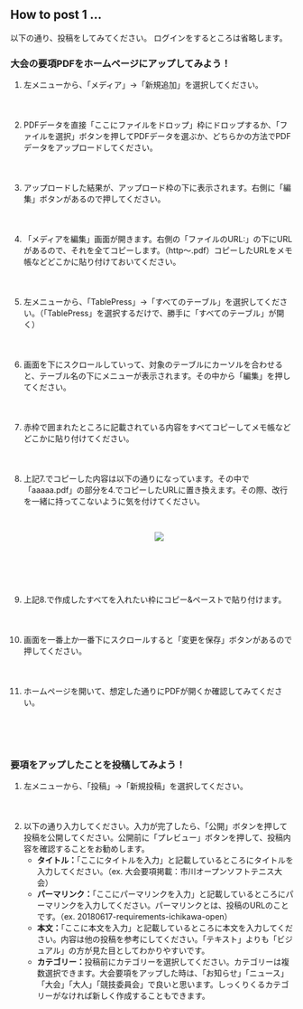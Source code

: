 ## How to post 1 ...

以下の通り、投稿をしてみてください。
ログインをするところは省略します。
<br />

### 大会の要項PDFをホームページにアップしてみよう！

<ol>
<li>左メニューから、「メディア」->「新規追加」を選択してください。</li>
<br>
<img src="./picture/githubpages-001.png" alt="" title="">
<br><br><br>

<li>PDFデータを直接「ここにファイルをドロップ」枠にドロップするか、「ファイルを選択」ボタンを押してPDFデータを選ぶか、どちらかの方法でPDFデータをアップロードしてください。</li>
<br>
<img src="./picture/githubpages-002.png" alt="" title="">
<br><br><br>

<li>アップロードした結果が、アップロード枠の下に表示されます。右側に「編集」ボタンがあるので押してください。</li>
<br>
<img src="./picture/githubpages-003.png" alt="" title="">
<br><br><br>

<li>「メディアを編集」画面が開きます。右側の「ファイルのURL:」の下にURLがあるので、それを全てコピーします。（http〜.pdf）コピーしたURLをメモ帳などどこかに貼り付けておいてください。</li>
<br>
<img src="./picture/githubpages-004.png" alt="" title="">
<br><br><br>

<li>左メニューから、「TablePress」->「すべてのテーブル」を選択してください。（「TablePress」を選択するだけで、勝手に「すべてのテーブル」が開く）</li>
<br>
<img src="./picture/githubpages-005.png" alt="" title="">
<br><br><br>

<li>画面を下にスクロールしていって、対象のテーブルにカーソルを合わせると、テーブル名の下にメニューが表示されます。その中から「編集」を押してください。</li>
<br>
<img src="./picture/githubpages-006.png" alt="" title="">
<br><br><br>

<li>赤枠で囲まれたところに記載されている内容をすべてコピーしてメモ帳などどこかに貼り付けてください。</li>
<br>
<img src="./picture/githubpages-007.png" alt="" title="">
<br><br><br>

<li>上記7.でコピーした内容は以下の通りになっています。その中で「aaaaa.pdf」の部分を4.でコピーしたURLに置き換えます。その際、改行を一緒に持ってこないように気を付けてください。</li>
<br>

<pre><code>
<center><a href="aaaaa.pdf" target="\_blank"><img src="bbbbb.png"></a></center>
</code></pre>

<br><br><br>

<li>上記8.で作成したすべてを入れたい枠にコピー&ペーストで貼り付けます。</li>
<br>
<img src="./picture/githubpages-008.png" alt="" title="">
<br><br><br>

<li>画面を一番上か一番下にスクロールすると「変更を保存」ボタンがあるので押してください。</li>
<br>
<img src="./picture/githubpages-009.png" alt="" title="">
<br><br><br>

<li>ホームページを開いて、想定した通りにPDFが開くか確認してみてください。</li>
</ol>

<br><br><br>
### 要項をアップしたことを投稿してみよう！

<ol>
<li>左メニューから、「投稿」->「新規投稿」を選択してください。</li>
<br>
<img src="./picture/githubpages-010.png" alt="" title="">
<br><br><br>

<li>以下の通り入力してください。入力が完了したら、「公開」ボタンを押して投稿を公開してください。公開前に「プレビュー」ボタンを押して、投稿内容を確認することをお勧めします。<br>
<ul>
<li><b>タイトル：</b>「ここにタイトルを入力」と記載しているところにタイトルを入力してください。（ex. 大会要項掲載：市川オープンソフトテニス大会）<br></li>
<li><b>パーマリンク：</b>「ここにパーマリンクを入力」と記載しているところにパーマリンクを入力してください。パーマリンクとは、投稿のURLのことです。（ex. 20180617-requirements-ichikawa-open）<br></li>
<li><b>本文：</b>「ここに本文を入力」と記載しているところに本文を入力してください。内容は他の投稿を参考にしてください。「テキスト」よりも「ビジュアル」の方が見た目としてわかりやすいです。<br></li>
<li><b>カテゴリー：</b>投稿前にカテゴリーを選択してください。カテゴリーは複数選択できます。大会要項をアップした時は、「お知らせ」「ニュース」「大会」「大人」「競技委員会」で良いと思います。しっくりくるカテゴリーがなければ新しく作成することもできます。<br></li>
</ul></li>
<br>
<img src="./picture/githubpages-011.png" alt="" title="">
<br><br><br>
</ol>
